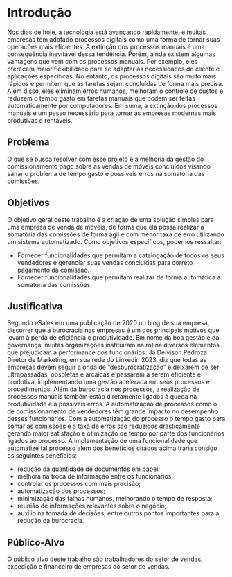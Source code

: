 # Introdução

Nos dias de hoje, a tecnologia está avançando rapidamente, e muitas empresas têm adotado processos digitais como uma forma de tornar suas operações mais eficientes. A extinção dos processos manuais é uma consequência inevitável dessa tendência. Porém, ainda existem algumas vantagens que vem com os processos manuais. Por exemplo, eles oferecem maior flexibilidade para se adaptar às necessidades do cliente e aplicações específicas. No entanto, os processos digitais são muito mais rápidos e permitem que as tarefas sejam concluídas de forma mais precisa. Além disso, eles eliminam erros humanos, melhoram o controle de custos e reduzem o tempo gasto em tarefas manuais que podem ser feitas automaticamente por computadores. 
Em suma, a extinção dos processos manuais é um passo necessário para tornar as empresas modernas mais produtivas e rentáveis.

## Problema
O que se busca resolver com esse projeto é a melhoria da gestão  do comissionamento pago sobre as vendas de móveis concluídos visando sanar o problema de tempo gasto  e possíveis erros na somatória das comissões.

## Objetivos

O objetivo geral deste trabalho é a criação de uma solução simples para uma empresa de venda de móveis, de forma que ela possa realizar a somatória das comissões de forma ágil e com menor taxa de erro utilizando um sistema automatizado.
Como objetivos específicos, podemos ressaltar:
* Fornecer funcionalidades que permitam a catalogação de todos os seus vendedores e gerenciar suas vendas concluídas para correto pagamento da comissão.
* Fornecer funcionalidades que permitam realizar de forma automática a somatória das comissões.

## Justificativa

Segundo eSales em uma publicação de 2020 no blog de sua empresa, discorrer que a burocracia nas empresas é um dos principais motivos que levam à perda de eficiência e produtividade. Em nome da boa gestão e da governança, muitas organizações instituíram na rotina diversos elementos que prejudicam a performance dos funcionários. 
Já Deivison Pedroza Diretor de Marketing, em sua rede do Linkedin 2023, diz que todas as empresas devem seguir a onda de “desburocratização” e deixarem de ser ultrapassadas, obsoletas e arcaicas e passarem a serem eficiente e produtiva, implementando uma gestão acelerada em seus processos e procedimentos.
Além da burocracia nos processos, a realização de processos manuais também estão diretamente ligados à queda na produtividade e a possíveis erros. A automatização de processos como o de comissionamento de vendedores têm grande impacto no desempenho desses funcionários. Com a automatização do processo o tempo gasto para somar as comissões e a taxa de erros são reduzidos drasticamente gerando maior satisfação e otimização de tempo por parte dos funcionários ligados ao processo. A implementação de uma funcionalidade que automatize tal processo além dos benefícios citados acima traria consigo os seguintes benefícios:      
* redução da quantidade de documentos em papel;
* melhora na troca de informação entre os funcionários;
* controlar os processos com mais precisão;
* automatização dos processos;
* minimização das falhas humanos, melhorando o tempo de resposta;
* reunião de informações relevantes sobre o negócio;
* auxílio na tomada de decisões, entre outros pontos importantes para a redução da burocracia.


## Público-Alvo

O público alvo deste trabalho são trabalhadores do setor de vendas, expedição e financeiro de empresas do setor de vendas.
